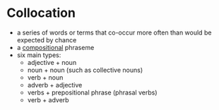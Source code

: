 # Collocation

- a series of words or terms that co-occur more often than would be expected by chance
- a [compositional](compositionality.md) phraseme
- six main types:
  - adjective + noun
  - noun + noun (such as collective nouns)
  - verb + noun
  - adverb + adjective
  - verbs + prepositional phrase (phrasal verbs)
  - verb + adverb